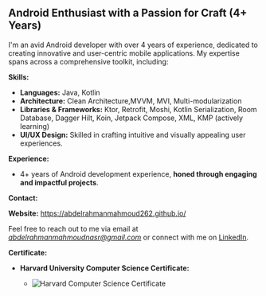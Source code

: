 ##   Android Enthusiast with a Passion for Craft (4+ Years)

I'm an avid Android developer with over 4 years of experience, dedicated to creating innovative and user-centric mobile applications. My expertise spans across a comprehensive toolkit, including:

**Skills:**

* **Languages:** Java, Kotlin
* **Architecture:** Clean Architecture,MVVM, MVI, Multi-modularization
* **Libraries & Frameworks:** Ktor, Retrofit, Moshi, Kotlin Serialization, Room Database, Dagger Hilt, Koin, Jetpack Compose, XML,
     KMP (actively learning)
* **UI/UX Design:** Skilled in crafting intuitive and visually appealing user experiences.

**Experience:**

* 4+ years of Android development experience, **honed through engaging and impactful projects**.

**Contact:**

**Website:** https://abdelrahmanmahmoud262.github.io/

Feel free to reach out to me via email at *abdelrahmanmahmoudnasr@gmail.com* or connect with me on [LinkedIn](https://www.linkedin.com/in/abdelrahman262/).

**Certificate:**

* **Harvard University Computer Science Certificate:**
  
    * <img src="https://certificates.cs50.io/83c73ecf-640e-480d-a15b-f491bae0a11e.png?size=letter" alt="Harvard Computer Science Certificate"/>

